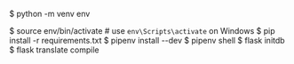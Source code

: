 $ python -m venv env  

$ source env/bin/activate  # use `env\Scripts\activate` on Windows
$ pip install -r requirements.txt
$ pipenv install --dev
$ pipenv shell
$ flask initdb
$ flask translate compile